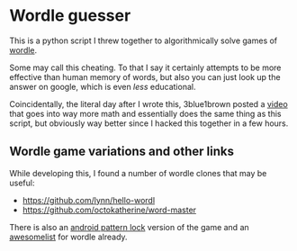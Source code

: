# Wordle guesser

This is a python script I threw together to algorithmically solve games of [wordle](https://www.powerlanguage.co.uk/wordle/). 

Some may call this cheating. To that I say it certainly attempts to be more effective than human memory of words, but also you can just look up the answer on google, which is even *less* educational. 


Coincidentally, the literal day after I wrote this, 3blue1brown posted a [video](https://www.youtube.com/watch?v=v68zYyaEmEA) that goes into way more math and essentially does the same thing as this script, but obviously way better since I hacked this together in a few hours.


## Wordle game variations and other links
While developing this, I found a number of  wordle clones that may be useful:
- https://github.com/lynn/hello-wordl
- https://github.com/octokatherine/word-master

There is also an [android pattern lock](https://github.com/maxwellito/breaklock) version of the game and an [awesomelist](https://github.com/puzzlet/awesome-wordle) for wordle already.


